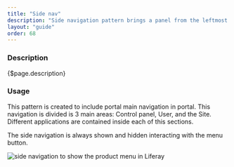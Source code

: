 ```yaml
---
title: "Side nav"
description: "Side navigation pattern brings a panel from the leftmost or rightmost side of the screen pushing the content."
layout: "guide"
order: 68
---
```


### Description

{$page.description}

### Usage
This pattern is created to include portal main navigation in portal. This navigation is divided is 3 main areas: Control panel, User, and the Site. Different applications are contained inside each of this sections.

The side navigation is always shown and hidden interacting with the menu button.

![side navigation to show the product menu in Liferay](/images/lexicon-1/sideNavExample.gif)